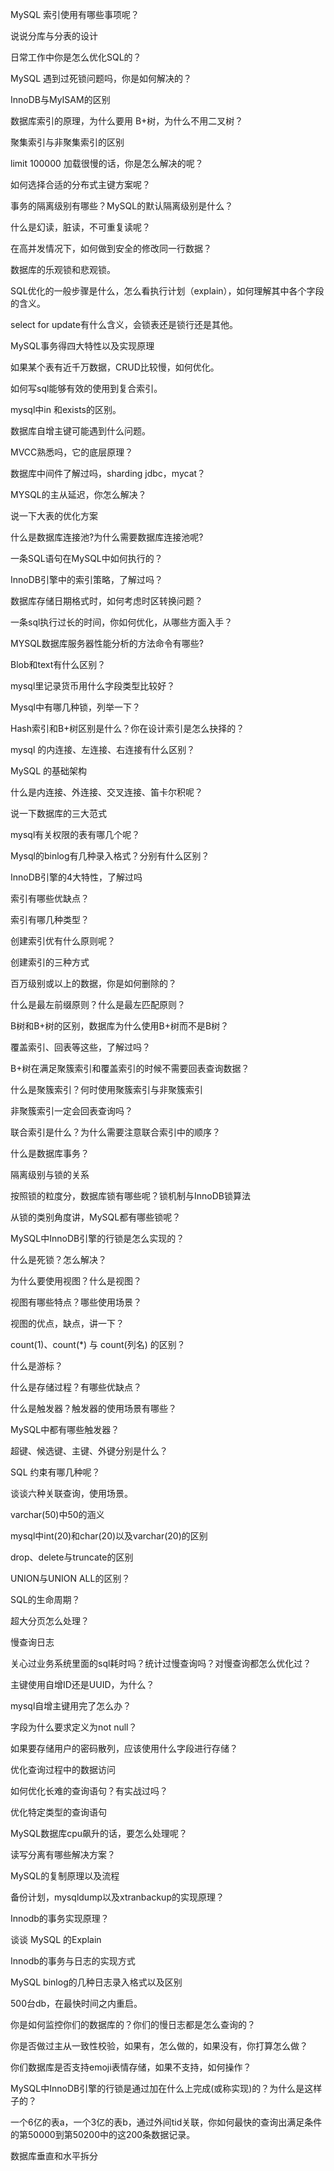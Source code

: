 MySQL 索引使用有哪些事项呢？

说说分库与分表的设计

日常工作中你是怎么优化SQL的？

MySQL 遇到过死锁问题吗，你是如何解决的？

InnoDB与MyISAM的区别

数据库索引的原理，为什么要用 B+树，为什么不用二叉树？

聚集索引与非聚集索引的区别

limit 100000 加载很慢的话，你是怎么解决的呢？

如何选择合适的分布式主键方案呢？

事务的隔离级别有哪些？MySQL的默认隔离级别是什么？

什么是幻读，脏读，不可重复读呢？

在高并发情况下，如何做到安全的修改同一行数据？

数据库的乐观锁和悲观锁。

SQL优化的一般步骤是什么，怎么看执行计划（explain），如何理解其中各个字段的含义。

select for update有什么含义，会锁表还是锁行还是其他。

MySQL事务得四大特性以及实现原理

如果某个表有近千万数据，CRUD比较慢，如何优化。

如何写sql能够有效的使用到复合索引。

mysql中in 和exists的区别。

数据库自增主键可能遇到什么问题。

MVCC熟悉吗，它的底层原理？

数据库中间件了解过吗，sharding jdbc，mycat？

MYSQL的主从延迟，你怎么解决？

说一下大表的优化方案

什么是数据库连接池?为什么需要数据库连接池呢?

一条SQL语句在MySQL中如何执行的？

InnoDB引擎中的索引策略，了解过吗？

数据库存储日期格式时，如何考虑时区转换问题？

一条sql执行过长的时间，你如何优化，从哪些方面入手？

MYSQL数据库服务器性能分析的方法命令有哪些?

Blob和text有什么区别？

mysql里记录货币用什么字段类型比较好？

Mysql中有哪几种锁，列举一下？

Hash索引和B+树区别是什么？你在设计索引是怎么抉择的？

mysql 的内连接、左连接、右连接有什么区别？

MySQL 的基础架构

什么是内连接、外连接、交叉连接、笛卡尔积呢？

说一下数据库的三大范式

mysql有关权限的表有哪几个呢？

Mysql的binlog有几种录入格式？分别有什么区别？

InnoDB引擎的4大特性，了解过吗

索引有哪些优缺点？

索引有哪几种类型？

创建索引优有什么原则呢？

创建索引的三种方式

百万级别或以上的数据，你是如何删除的？

什么是最左前缀原则？什么是最左匹配原则？

B树和B+树的区别，数据库为什么使用B+树而不是B树？

覆盖索引、回表等这些，了解过吗？

B+树在满足聚簇索引和覆盖索引的时候不需要回表查询数据？

什么是聚簇索引？何时使用聚簇索引与非聚簇索引

非聚簇索引一定会回表查询吗？

联合索引是什么？为什么需要注意联合索引中的顺序？

什么是数据库事务？

隔离级别与锁的关系

按照锁的粒度分，数据库锁有哪些呢？锁机制与InnoDB锁算法

从锁的类别角度讲，MySQL都有哪些锁呢？

MySQL中InnoDB引擎的行锁是怎么实现的？

什么是死锁？怎么解决？

为什么要使用视图？什么是视图？

视图有哪些特点？哪些使用场景？

视图的优点，缺点，讲一下？

count(1)、count(*) 与 count(列名) 的区别？

什么是游标？

什么是存储过程？有哪些优缺点？

什么是触发器？触发器的使用场景有哪些？

MySQL中都有哪些触发器？

超键、候选键、主键、外键分别是什么？

SQL 约束有哪几种呢？

谈谈六种关联查询，使用场景。

varchar(50)中50的涵义

mysql中int(20)和char(20)以及varchar(20)的区别

drop、delete与truncate的区别

UNION与UNION ALL的区别？

SQL的生命周期？

超大分页怎么处理？

慢查询日志

关心过业务系统里面的sql耗时吗？统计过慢查询吗？对慢查询都怎么优化过？

主键使用自增ID还是UUID，为什么？

mysql自增主键用完了怎么办？

字段为什么要求定义为not null？

如果要存储用户的密码散列，应该使用什么字段进行存储？

优化查询过程中的数据访问

如何优化长难的查询语句？有实战过吗？

优化特定类型的查询语句

MySQL数据库cpu飙升的话，要怎么处理呢？

读写分离有哪些解决方案？

MySQL的复制原理以及流程

备份计划，mysqldump以及xtranbackup的实现原理？

Innodb的事务实现原理？

谈谈 MySQL 的Explain

Innodb的事务与日志的实现方式

MySQL binlog的几种日志录入格式以及区别

500台db，在最快时间之内重启。

你是如何监控你们的数据库的？你们的慢日志都是怎么查询的？

你是否做过主从一致性校验，如果有，怎么做的，如果没有，你打算怎么做？

你们数据库是否支持emoji表情存储，如果不支持，如何操作？

MySQL中InnoDB引擎的行锁是通过加在什么上完成(或称实现)的？为什么是这样子的？

一个6亿的表a，一个3亿的表b，通过外间tid关联，你如何最快的查询出满足条件的第50000到第50200中的这200条数据记录。

数据库垂直和水平拆分